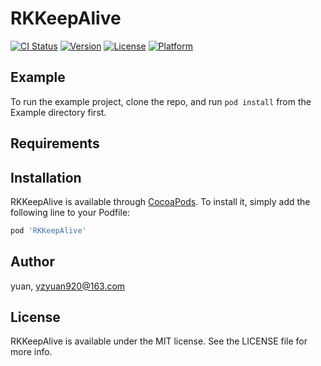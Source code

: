# RKKeepAlive

[![CI Status](https://img.shields.io/travis/yuan/RKKeepAlive.svg?style=flat)](https://travis-ci.org/yuan/RKKeepAlive)
[![Version](https://img.shields.io/cocoapods/v/RKKeepAlive.svg?style=flat)](https://cocoapods.org/pods/RKKeepAlive)
[![License](https://img.shields.io/cocoapods/l/RKKeepAlive.svg?style=flat)](https://cocoapods.org/pods/RKKeepAlive)
[![Platform](https://img.shields.io/cocoapods/p/RKKeepAlive.svg?style=flat)](https://cocoapods.org/pods/RKKeepAlive)

## Example

To run the example project, clone the repo, and run `pod install` from the Example directory first.

## Requirements

## Installation

RKKeepAlive is available through [CocoaPods](https://cocoapods.org). To install
it, simply add the following line to your Podfile:

```ruby
pod 'RKKeepAlive'
```

## Author

yuan, yzyuan920@163.com

## License

RKKeepAlive is available under the MIT license. See the LICENSE file for more info.
